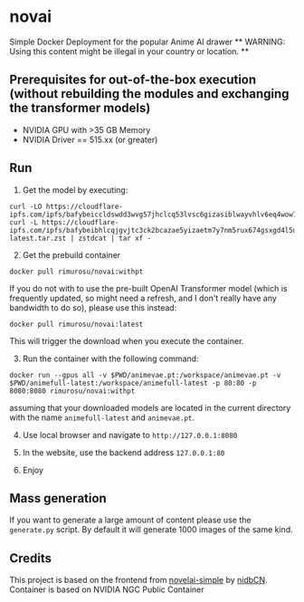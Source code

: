 # novai
Simple Docker Deployment for the popular Anime AI drawer
** WARNING: Using this content might be illegal in your country or location. **

## Prerequisites for out-of-the-box execution (without rebuilding the modules and exchanging the transformer models)
- NVIDIA GPU with >35 GB Memory
- NVIDIA Driver == 515.xx (or greater) 

## Run
1. Get the model by executing:
```
curl -LO https://cloudflare-ipfs.com/ipfs/bafybeiccldswdd3wvg57jhclcq53lvsc6gizasiblwayvhlv6eq4wow7wu/animevae.pt 
curl -L https://cloudflare-ipfs.com/ipfs/bafybeibhlcqjgvjtc3ck2bcazae5yizaetm7y7nm5rux674gsxgd4l5uce/animefull-latest.tar.zst | zstdcat | tar xf -
```
2. Get the prebuild container 
```
docker pull rimurosu/novai:withpt
```

If you do not with to use the pre-built OpenAI Transformer model (which is frequently updated, so might need a refresh, and I don't really have any bandwidth to do so), please use this instead: 
```
docker pull rimurosu/novai:latest
```
This will trigger the download when you execute the container. 

3. Run the container with the following command: 
```
docker run --gpus all -v $PWD/animevae.pt:/workspace/animevae.pt -v $PWD/animefull-latest:/workspace/animefull-latest -p 80:80 -p 8080:8080 rimurosu/novai:withpt
```
assuming that your downloaded models are located in the current directory with the name `animefull-latest` and `animevae.pt`. 

4. Use local browser and navigate to `http://127.0.0.1:8080`

5. In the website, use the backend address `127.0.0.1:80`

6. Enjoy

## Mass generation
If you want to generate a large amount of content please use the `generate.py` script. 
By default it will generate 1000 images of the same kind. 

## Credits
This project is based on the frontend from [novelai-simple](https://github.com/nidbCN/novelai-sample) by [nidbCN](https://github.com/nidbCN).
Container is based on NVIDIA NGC Public Container
